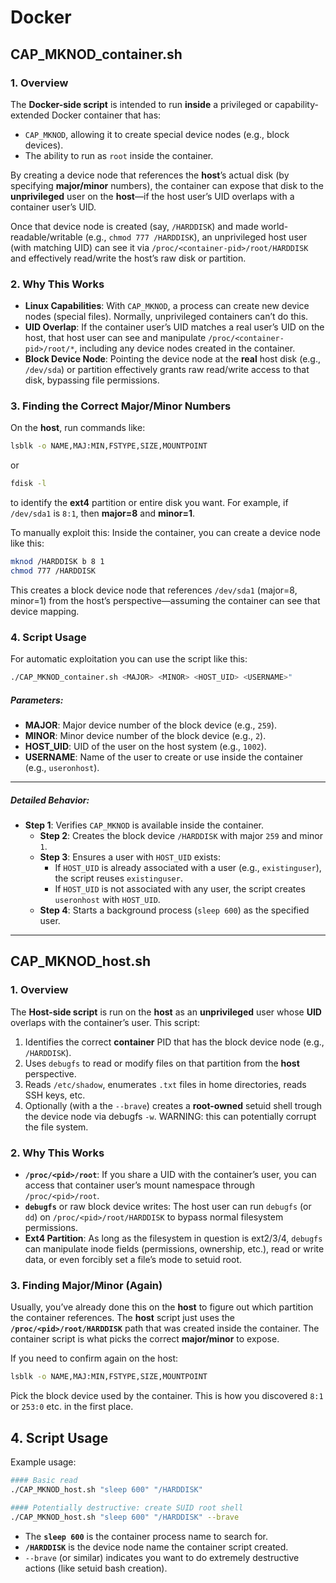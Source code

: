 # Docker

## CAP_MKNOD_container.sh

### 1. Overview

The **Docker-side script** is intended to run **inside** a privileged or capability-extended Docker container that has:

- `CAP_MKNOD`, allowing it to create special device nodes (e.g., block devices).
- The ability to run as `root` inside the container.

By creating a device node that references the **host**’s actual disk (by specifying **major/minor** numbers), the container can expose that disk to the **unprivileged** user on the **host**—if the host user’s UID overlaps with a container user’s UID.

Once that device node is created (say, `/HARDDISK`) and made world-readable/writable (e.g., `chmod 777 /HARDDISK`), an unprivileged host user (with matching UID) can see it via `/proc/<container-pid>/root/HARDDISK` and effectively read/write the host’s raw disk or partition.

### 2. Why This Works

- **Linux Capabilities**: With `CAP_MKNOD`, a process can create new device nodes (special files). Normally, unprivileged containers can’t do this.  
- **UID Overlap**: If the container user’s UID matches a real user’s UID on the host, that host user can see and manipulate `/proc/<container-pid>/root/*`, including any device nodes created in the container.  
- **Block Device Node**: Pointing the device node at the **real** host disk (e.g., `/dev/sda`) or partition effectively grants raw read/write access to that disk, bypassing file permissions.

### 3. Finding the Correct Major/Minor Numbers

On the **host**, run commands like:

```bash
lsblk -o NAME,MAJ:MIN,FSTYPE,SIZE,MOUNTPOINT
```
or
```bash
fdisk -l
```
to identify the **ext4** partition or entire disk you want. For example, if `/dev/sda1` is `8:1`, then **major=8** and **minor=1**.

To manually exploit this: Inside the container, you can create a device node like this:
```bash
mknod /HARDDISK b 8 1
chmod 777 /HARDDISK
```
This creates a block device node that references `/dev/sda1` (major=8, minor=1) from the host’s perspective—assuming the container can see that device mapping.

### 4. Script Usage

For automatic exploitation you can use the script like this:

```bash
./CAP_MKNOD_container.sh <MAJOR> <MINOR> <HOST_UID> <USERNAME>"
```

##### **Parameters:**
- **MAJOR**: Major device number of the block device (e.g., `259`).
- **MINOR**: Minor device number of the block device (e.g., `2`).
- **HOST_UID**: UID of the user on the host system (e.g., `1002`).
- **USERNAME**: Name of the user to create or use inside the container (e.g., `useronhost`).

---

##### **Detailed Behavior:**
- **Step 1**: Verifies `CAP_MKNOD` is available inside the container.
   - **Step 2**: Creates the block device `/HARDDISK` with major `259` and minor `1`.
   - **Step 3**: Ensures a user with `HOST_UID`  exists:
     - If `HOST_UID` is already associated with a user (e.g., `existinguser`), the script reuses `existinguser`.
     - If `HOST_UID` is not associated with any user, the script creates `useronhost` with `HOST_UID`.
   - **Step 4**: Starts a background process (`sleep 600`) as the specified user.

---

## CAP_MKNOD_host.sh

### 1. Overview

The **Host-side script** is run on the **host** as an **unprivileged** user whose **UID** overlaps with the container’s user. This script:

1. Identifies the correct **container** PID that has the block device node (e.g., `/HARDDISK`).  
2. Uses `debugfs` to read or modify files on that partition from the **host** perspective.  
3. Reads `/etc/shadow`, enumerates `.txt` files in home directories, reads SSH keys, etc.  
4. Optionally (with a the `--brave`) creates a **root-owned** setuid shell trough the device node via debugfs `-w`. WARNING: this can potentially corrupt the file system.

### 2. Why This Works

- **`/proc/<pid>/root`**: If you share a UID with the container’s user, you can access that container user’s mount namespace through `/proc/<pid>/root`.  
- **`debugfs`** or raw block device writes: The host user can run `debugfs` (or `dd`) on `/proc/<pid>/root/HARDDISK` to bypass normal filesystem permissions.  
- **Ext4 Partition**: As long as the filesystem in question is ext2/3/4, `debugfs` can manipulate inode fields (permissions, ownership, etc.), read or write data, or even forcibly set a file’s mode to setuid root.

### 3. Finding Major/Minor (Again)

Usually, you’ve already done this on the **host** to figure out which partition the container references. The **host** script just uses the **`/proc/<pid>/root/HARDDISK`** path that was created inside the container. The container script is what picks the correct **major/minor** to expose.

If you need to confirm again on the host:

```bash
lsblk -o NAME,MAJ:MIN,FSTYPE,SIZE,MOUNTPOINT
```
Pick the block device used by the container. This is how you discovered `8:1` or `253:0` etc. in the first place.

## 4. Script Usage

Example usage:

```bash
#### Basic read
./CAP_MKNOD_host.sh "sleep 600" "/HARDDISK"

#### Potentially destructive: create SUID root shell
./CAP_MKNOD_host.sh "sleep 600" "/HARDDISK" --brave
```

- The **`sleep 600`** is the container process name to search for.  
- **`/HARDDISK`** is the device node name the container script created.  
- `--brave` (or similar) indicates you want to do extremely destructive actions (like setuid bash creation).


